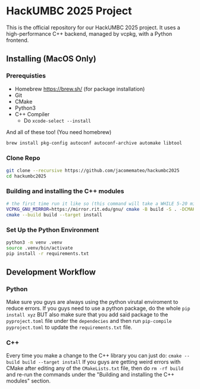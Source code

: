 # HackUMBC 2025 Project

This is the official repository for our HackUMBC 2025 project. It uses a high-performance C++ backend, managed by vcpkg, with a Python frontend.

## Installing (MacOS Only)

### Prerequisties

- Homebrew https://brew.sh/ (for package installation)
- Git
- CMake
- Python3
- C++ Compiler
  - Do `xcode-select --install
`

And all of these too! (You need homebrew)

```bash
brew install pkg-config autoconf autoconf-archive automake libtool
```

### Clone Repo

```bash
git clone --recursive https://github.com/jacomemateo/hackumbc2025
cd hackumbc2025
```

### Building and installing the C++ modules

```bash
# the first time run it like so (this command will take a WHILE 5-20 mins since it's dowloading and compiling a bunch of stuff but subsequent runs should be a lot faster):
VCPKG_GNU_MIRROR=https://mirror.rit.edu/gnu/ cmake -B build -S . -DCMAKE_TOOLCHAIN_FILE=vcpkg/scripts/buildsystems/vcpkg.cmake
cmake --build build --target install
```

### Set Up the Python Environment

```bash
python3 -m venv .venv
source .venv/bin/activate
pip install -r requirements.txt
```

## Development Workflow

### Python

Make sure you guys are always using the python virutal enviroment to reduce errors. If you guys need to use a python package, do the whole `pip install xyz` BUT also make sure that you add said package to the `pyproject.toml` file under the `dependecies` and then run `pip-compile pyproject.toml` to update the `requirements.txt` file.

### C++

Every time you make a change to the C++ library you can just do:
`cmake --build build --target install`
If you guys are getting weird errors with CMake after editing any of the `CMakeLists.txt` file, then do `rm -rf build` and re-run the commands under the "Building and installing the C++ modules" section.
